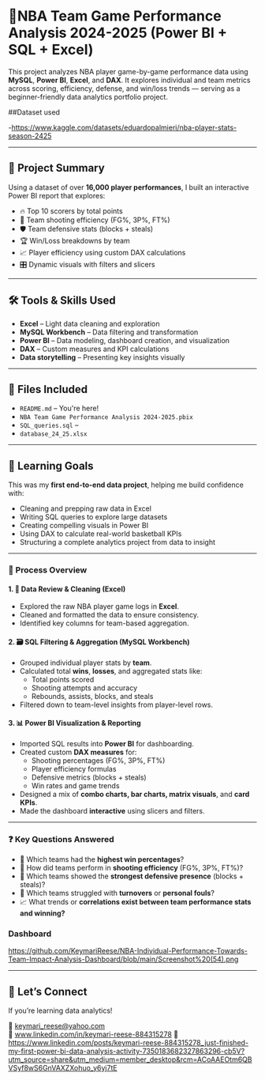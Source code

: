 # 🏀NBA Team Game Performance Analysis 2024-2025 (Power BI + SQL + Excel)

This project analyzes NBA player game-by-game performance data using **MySQL**, **Power BI**, **Excel**, and **DAX**. It explores individual and team metrics across scoring, efficiency, defense, and win/loss trends — serving as a beginner-friendly data analytics portfolio project.


##Dataset used

-https://www.kaggle.com/datasets/eduardopalmieri/nba-player-stats-season-2425

---

## 📌 Project Summary

Using a dataset of over **16,000 player performances**, I built an interactive Power BI report that explores:

- 🔥 Top 10 scorers by total points
- 🎯 Team shooting efficiency (FG%, 3P%, FT%)
- 🛡️ Team defensive stats (blocks + steals)
- 🏆 Win/Loss breakdowns by team
- 📈 Player efficiency using custom DAX calculations
- 🎛️ Dynamic visuals with filters and slicers

---

## 🛠️ Tools & Skills Used

- **Excel** – Light data cleaning and exploration
- **MySQL Workbench** – Data filtering and transformation
- **Power BI** – Data modeling, dashboard creation, and visualization
- **DAX** – Custom measures and KPI calculations
- **Data storytelling** – Presenting key insights visually

---

## 📁 Files Included

- `README.md` – You're here!
- `NBA Team Game Performance Analysis 2024-2025.pbix` 
- `SQL_queries.sql` – 
- `database_24_25.xlsx` 

---

## 🚀 Learning Goals

This was my **first end-to-end data project**, helping me build confidence with:
- Cleaning and prepping raw data in Excel
- Writing SQL queries to explore large datasets
- Creating compelling visuals in Power BI
- Using DAX to calculate real-world basketball KPIs
- Structuring a complete analytics project from data to insight

---

### 🔄 Process Overview

#### 1. 🧹 Data Review & Cleaning (Excel)
- Explored the raw NBA player game logs in **Excel**.
- Cleaned and formatted the data to ensure consistency.
- Identified key columns for team-based aggregation.

#### 2. 🗃️ SQL Filtering & Aggregation (MySQL Workbench)
- Grouped individual player stats by **team**.
- Calculated total **wins**, **losses**, and aggregated stats like:
  - Total points scored
  - Shooting attempts and accuracy
  - Rebounds, assists, blocks, and steals
- Filtered down to team-level insights from player-level rows.

#### 3. 📊 Power BI Visualization & Reporting
- Imported SQL results into **Power BI** for dashboarding.
- Created custom **DAX measures** for:
  - Shooting percentages (FG%, 3P%, FT%)
  - Player efficiency formulas
  - Defensive metrics (blocks + steals)
  - Win rates and game trends
- Designed a mix of **combo charts, bar charts, matrix visuals**, and **card KPIs**.
- Made the dashboard **interactive** using slicers and filters.

---

### ❓ Key Questions Answered

- 🏀 Which teams had the **highest win percentages**?
- 🎯 How did teams perform in **shooting efficiency** (FG%, 3P%, FT%)?
- 💪 Which teams showed the **strongest defensive presence** (blocks + steals)?
- 🔁 Which teams struggled with **turnovers** or **personal fouls**?
- 📈 What trends or **correlations exist between team performance stats and winning?**

### Dashboard
https://github.com/KeymariReese/NBA-Individual-Performance-Towards-Team-Impact-Analysis-Dashboard/blob/main/Screenshot%20(54).png





---

## 🙌 Let’s Connect

If you’re learning data analytics!

📧 keymari_reese@yahoo.com  
💼 www.linkedin.com/in/keymari-reese-884315278
🔗 https://www.linkedin.com/posts/keymari-reese-884315278_just-finished-my-first-power-bi-data-analysis-activity-7350183682327863296-cb5V?utm_source=share&utm_medium=member_desktop&rcm=ACoAAEOtm6QBVSyf8wS6GnVAXZXohuo_y6yj7tE


